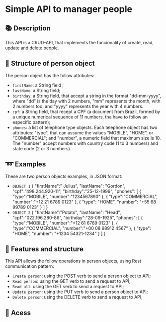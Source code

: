 <h1> Simple API to manager people</h1><br.>

## :books: Description

This API is a CRUD-API, that implements the funcionality of create, read, update and delete people.

## :gem: Structure of person object
The person object has the follow attributes:
- `firstName`: a String field ;
- `lastName`: a String field;
- `birthday`: a String field, that accept a string in the format "dd-mm-yyyy", where "dd" is the day with 2 numbers, "mm" represents the month, with 2 numbers too, and "yyyy" represents the year with 4 numbers.
- `cpf`: a String field, that recept a CPF (a document from Brazil, formed by a unique numerical sequence of 11 numbers, tha have to follow an especific pattern);
- `phones`: a list of telephone type objects. Each telephone object has two attributes: "type", that can assume the values "MOBILE", "HOME", or "COMMERCIAL"; and "number", a numeric field that maximum size is 10. The "number" accept numbers with country code (1 to 3 numbers) and state code (2 or 3 numbers).
## :loop: Examples
These are two person objects examples, in JSON format:
- `OBJECT 1`
{
  "firstName":" Julius",
  "lastName": "Gordon",
  "cpf":"498.244.920-11",
  "birthday":"25-12-1999",
  "phones": [
  	{
      "type":"MOBILE",
      "number":"1234567890"
    },
    {
      "type":"COMMERCIAL",
      "number":"+12 21 6789 0123"
    },
    {
        "type": "HOME",
        "number": "+55 68 99789 0123"
    }
  ]
}
- `OBJECT 2`
{
  "firstName":"Potato",
  "lastName": "Head",
  "cpf":"022.196.280-86",
  "birthday":"28-09-1925",
  "phones": [
  	{
      "type":"MOBILE",
      "number":"+12 61 6789 0123"
    },
    {
      "type":"COMMERCIAL",
      "number":"+00 08 98912 4567"
    },
    {
        "type": "HOME",
        "number": "+1234 54321-1234"
    }
  ]
} 

## :hammer: Features and structure
This API allows the follow operations in person objects, using Rest communication pattern:
- `Create person`: using  the POST verb to send a person object to API;
- `Read person`: using the GET verb to send a request to API;
- `Read all`: using the GET verb to send a request to API;
- `Update person`: using the PUT verb to send a person object to API;
- `Delete person`: using the DELETE verb to send a request to API;

## :hammer: Acess